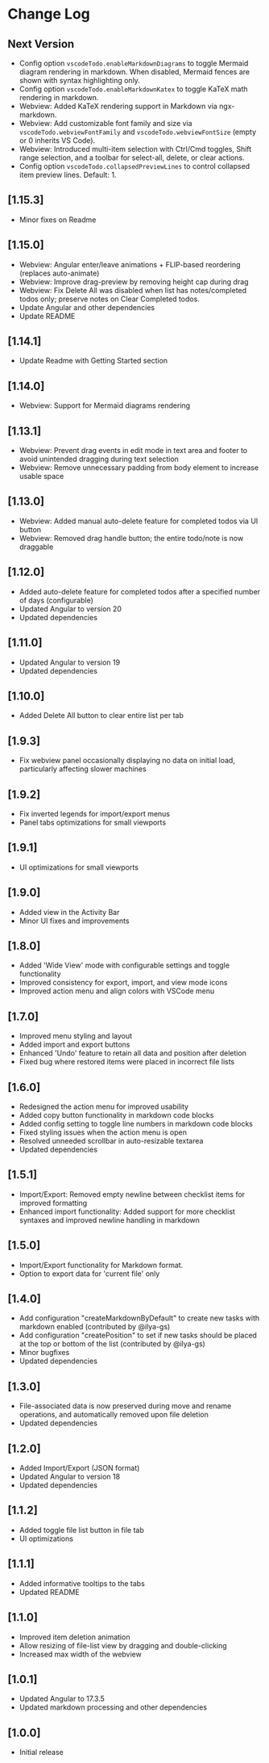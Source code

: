 # Change Log

## Next Version

- Config option `vscodeTodo.enableMarkdownDiagrams` to toggle Mermaid diagram rendering in markdown. When disabled, Mermaid fences are shown with syntax highlighting only.
- Config option `vscodeTodo.enableMarkdownKatex` to toggle KaTeX math rendering in markdown.
- Webview: Added KaTeX rendering support in Markdown via ngx-markdown.
- Webview: Add customizable font family and size via `vscodeTodo.webviewFontFamily` and `vscodeTodo.webviewFontSize` (empty or 0 inherits VS Code).
- Webview: Introduced multi-item selection with Ctrl/Cmd toggles, Shift range selection, and a toolbar for select-all, delete, or clear actions.
- Config option `vscodeTodo.collapsedPreviewLines` to control collapsed item preview lines. Default: 1.

##  [1.15.3]

- Minor fixes on Readme

## [1.15.0]

- Webview: Angular enter/leave animations + FLIP-based reordering (replaces auto-animate)
- Webview: Improve drag-preview by removing height cap during drag
- Webview: Fix Delete All was disabled when list has notes/completed todos only; preserve notes on Clear Completed todos.
- Update Angular and other dependencies
- Update README

## [1.14.1]

- Update Readme with Getting Started section

## [1.14.0]

- Webview: Support for Mermaid diagrams rendering

## [1.13.1]

- Webview: Prevent drag events in edit mode in text area and footer to avoid unintended dragging during text selection
- Webview: Remove unnecessary padding from body element to increase usable space

## [1.13.0]

- Webview: Added manual auto-delete feature for completed todos via UI button
- Webview: Removed drag handle button; the entire todo/note is now draggable

## [1.12.0]

- Added auto-delete feature for completed todos after a specified number of days (configurable)
- Updated Angular to version 20
- Updated dependencies

## [1.11.0]

- Updated Angular to version 19
- Updated dependencies

## [1.10.0]

- Added Delete All button to clear entire list per tab

## [1.9.3]

- Fix webview panel occasionally displaying no data on initial load, particularly affecting slower machines

## [1.9.2]

- Fix inverted legends for import/export menus
- Panel tabs optimizations for small viewports

## [1.9.1]

- UI optimizations for small viewports

## [1.9.0]

- Added view in the Activity Bar
- Minor UI fixes and improvements

## [1.8.0]

- Added 'Wide View' mode with configurable settings and toggle functionality
- Improved consistency for export, import, and view mode icons
- Improved action menu and align colors with VSCode menu

## [1.7.0]

- Improved menu styling and layout
- Added import and export buttons
- Enhanced 'Undo' feature to retain all data and position after deletion
- Fixed bug where restored items were placed in incorrect file lists

## [1.6.0]

- Redesigned the action menu for improved usability
- Added copy button functionality in markdown code blocks
- Added config setting to toggle line numbers in markdown code blocks
- Fixed styling issues when the action menu is open
- Resolved unneeded scrollbar in auto-resizable textarea
- Updated dependencies

## [1.5.1]

- Import/Export: Removed empty newline between checklist items for improved formatting
- Enhanced import functionality: Added support for more checklist syntaxes and improved newline handling in markdown

## [1.5.0]

- Import/Export functionality for Markdown format.
- Option to export data for 'current file' only

## [1.4.0]

- Add configuration "createMarkdownByDefault" to create new tasks with markdown enabled (contributed by @ilya-gs)
- Add configuration "createPosition" to set if new tasks should be placed at the top or bottom of the list (contributed by @ilya-gs)
- Minor bugfixes
- Updated dependencies

## [1.3.0]

- File-associated data is now preserved during move and rename operations, and automatically removed upon file deletion
- Updated dependencies

## [1.2.0]

- Added Import/Export (JSON format)
- Updated Angular to version 18
- Updated dependencies

## [1.1.2]

- Added toggle file list button in file tab
- UI optimizations

## [1.1.1]

- Added informative tooltips to the tabs
- Updated README

## [1.1.0]

- Improved item deletion animation
- Allow resizing of file-list view by dragging and double-clicking
- Increased max width of the webview

## [1.0.1]

- Updated Angular to 17.3.5
- Updated markdown processing and other dependencies

## [1.0.0]

- Initial release
